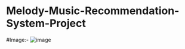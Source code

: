 # Melody-Music-Recommendation-System-Project

#Image:-
![image](https://github.com/user-attachments/assets/861e540f-05aa-4b9c-b49d-3c88064e56e6)
